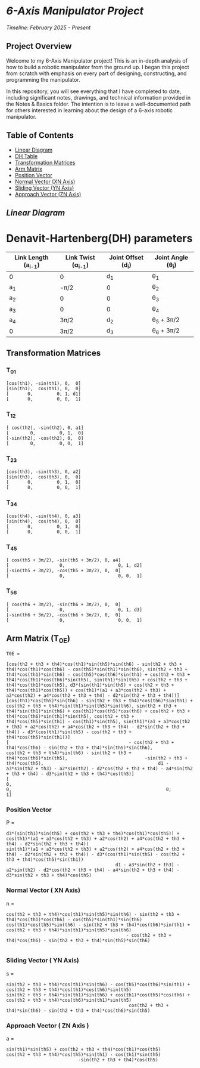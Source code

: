 # *6-Axis Manipulator Project*

*Timeline: February 2025 - Present*
## **Project Overview**

Welcome to my 6-Axis Manipulator project! This is an in-depth analysis of how to build a robotic manipulator from the ground up. I began this project from scratch with emphasis on every part of designing, constructing, and programming the manipulator.  

In this repository, you will see everything that I have completed to date, including significant notes, drawings, and technical information provided in the Notes & Basics folder. The intention is to leave a well-documented path for others interested in learning about the design of a 6-axis robotic manipulator.
## **Table of Contents**
- [Linear Diagram](#linear-diagram)
- [DH Table](#Denavit-HartenbergDH-parameters)
- [Transformation Matrices](#transformation-matrices)
- [Arm Matrix](#arm-matrix-t0e)
- [Position Vector](#Position-Vector)
- [Normal Vector (XN Axis)](#normal-vector-xn-axis)
- [Sliding Vector (YN Axis)](#sliding-vector-yn-axis)
- [Approach Vector (ZN Axis)](#approach-vector-zn-axis)

## *Linear Diagram*






# **Denavit-Hartenberg**(DH) parameters

| Link Length (a<sub>i-1</sub>) | Link Twist (α<sub>i-1</sub>) | Joint Offset (d<sub>i</sub>) | Joint Angle (θ<sub>i</sub>) |
|--------------------|-------------------|-------------------|-----------------|
| 0                | 0                 | d<sub>1</sub>     | θ<sub>1</sub> |
| a<sub>1</sub>    | -π/2            | 0                 | θ<sub>2</sub> |
| a<sub>2</sub>    | 0                 | 0                 | θ<sub>3</sub> |
| a<sub>3</sub>    | 0                 | 0                 | θ<sub>4</sub> |
| a<sub>4</sub>    | 3π/2            | d<sub>2</sub>     | θ<sub>5</sub> + 3π/2 |
| 0                | 3π/2            | d<sub>3</sub>     | θ<sub>6</sub> + 3π/2 |


## Transformation Matrices

### T<sub>01</sub>
```
[cos(th1), -sin(th1), 0,  0]
[sin(th1),  cos(th1), 0,  0]
[       0,         0, 1, d1]
[       0,         0, 0,  1]
```

### T<sub>12</sub>
```
[ cos(th2), -sin(th2), 0, a1]
[        0,         0, 1,  0]
[-sin(th2), -cos(th2), 0,  0]
[        0,         0, 0,  1]
```

### T<sub>23</sub>
```
[cos(th3), -sin(th3), 0, a2]
[sin(th3),  cos(th3), 0,  0]
[       0,         0, 1,  0]
[       0,         0, 0,  1]
```

### T<sub>34</sub>
```
[cos(th4), -sin(th4), 0, a3]
[sin(th4),  cos(th4), 0,  0]
[       0,         0, 1,  0]
[       0,         0, 0,  1]
```

### T<sub>45</sub>
```
[ cos(th5 + 3π/2), -sin(th5 + 3π/2), 0, a4]
[                   0,                    0, 1, d2]
[-sin(th5 + 3π/2), -cos(th5 + 3π/2), 0,  0]
[                   0,                    0, 0,  1]
```

### T<sub>56</sub>
```
[ cos(th6 + 3π/2), -sin(th6 + 3π/2), 0,  0]
[                   0,                    0, 1, d3]
[-sin(th6 + 3π/2), -cos(th6 + 3π/2), 0,  0]
[                   0,                    0, 0,  1]
```



## Arm Matrix (T<sub>0E</sub>)
```
T0E =
 
[cos(th2 + th3 + th4)*cos(th1)*sin(th5)*sin(th6) - sin(th2 + th3 + th4)*cos(th1)*cos(th6) - cos(th5)*sin(th1)*sin(th6), sin(th2 + th3 + th4)*cos(th1)*sin(th6) - cos(th5)*cos(th6)*sin(th1) + cos(th2 + th3 + th4)*cos(th1)*cos(th6)*sin(th5), sin(th1)*sin(th5) + cos(th2 + th3 + th4)*cos(th1)*cos(th5), d3*(sin(th1)*sin(th5) + cos(th2 + th3 + th4)*cos(th1)*cos(th5)) + cos(th1)*(a1 + a3*cos(th2 + th3) + a2*cos(th2) + a4*cos(th2 + th3 + th4) - d2*sin(th2 + th3 + th4))]
[cos(th1)*cos(th5)*sin(th6) - sin(th2 + th3 + th4)*cos(th6)*sin(th1) + cos(th2 + th3 + th4)*sin(th1)*sin(th5)*sin(th6), sin(th2 + th3 + th4)*sin(th1)*sin(th6) + cos(th1)*cos(th5)*cos(th6) + cos(th2 + th3 + th4)*cos(th6)*sin(th1)*sin(th5), cos(th2 + th3 + th4)*cos(th5)*sin(th1) - cos(th1)*sin(th5), sin(th1)*(a1 + a3*cos(th2 + th3) + a2*cos(th2) + a4*cos(th2 + th3 + th4) - d2*sin(th2 + th3 + th4)) - d3*(cos(th1)*sin(th5) - cos(th2 + th3 + th4)*cos(th5)*sin(th1))]
[                                             - cos(th2 + th3 + th4)*cos(th6) - sin(th2 + th3 + th4)*sin(th5)*sin(th6),                                                cos(th2 + th3 + th4)*sin(th6) - sin(th2 + th3 + th4)*cos(th6)*sin(th5),                             -sin(th2 + th3 + th4)*cos(th5),                                           d1 - a3*sin(th2 + th3) - a2*sin(th2) - d2*cos(th2 + th3 + th4) - a4*sin(th2 + th3 + th4) - d3*sin(th2 + th3 + th4)*cos(th5)]
[                                                                                                                    0,                                                                                                                     0,                                                          0,                                                                                                                                                                     1]
```
### Position Vector
P =
 ```
d3*(sin(th1)*sin(th5) + cos(th2 + th3 + th4)*cos(th1)*cos(th5)) + cos(th1)*(a1 + a3*cos(th2 + th3) + a2*cos(th2) + a4*cos(th2 + th3 + th4) - d2*sin(th2 + th3 + th4))
sin(th1)*(a1 + a3*cos(th2 + th3) + a2*cos(th2) + a4*cos(th2 + th3 + th4) - d2*sin(th2 + th3 + th4)) - d3*(cos(th1)*sin(th5) - cos(th2 + th3 + th4)*cos(th5)*sin(th1))
                                          d1 - a3*sin(th2 + th3) - a2*sin(th2) - d2*cos(th2 + th3 + th4) - a4*sin(th2 + th3 + th4) - d3*sin(th2 + th3 + th4)*cos(th5)
```
 ### Normal Vector ( XN Axis)
n =
``` 
cos(th2 + th3 + th4)*cos(th1)*sin(th5)*sin(th6) - sin(th2 + th3 + th4)*cos(th1)*cos(th6) - cos(th5)*sin(th1)*sin(th6)
cos(th1)*cos(th5)*sin(th6) - sin(th2 + th3 + th4)*cos(th6)*sin(th1) + cos(th2 + th3 + th4)*sin(th1)*sin(th5)*sin(th6)
                                             - cos(th2 + th3 + th4)*cos(th6) - sin(th2 + th3 + th4)*sin(th5)*sin(th6)
 
 ```
 ### Sliding Vector ( YN Axis)
s =
 ```
sin(th2 + th3 + th4)*cos(th1)*sin(th6) - cos(th5)*cos(th6)*sin(th1) + cos(th2 + th3 + th4)*cos(th1)*cos(th6)*sin(th5)
sin(th2 + th3 + th4)*sin(th1)*sin(th6) + cos(th1)*cos(th5)*cos(th6) + cos(th2 + th3 + th4)*cos(th6)*sin(th1)*sin(th5)
                                               cos(th2 + th3 + th4)*sin(th6) - sin(th2 + th3 + th4)*cos(th6)*sin(th5)
```
 ### Approach Vector ( ZN Axis )
a =
 ```
sin(th1)*sin(th5) + cos(th2 + th3 + th4)*cos(th1)*cos(th5)
cos(th2 + th3 + th4)*cos(th5)*sin(th1) - cos(th1)*sin(th5)
                            -sin(th2 + th3 + th4)*cos(th5)


```




